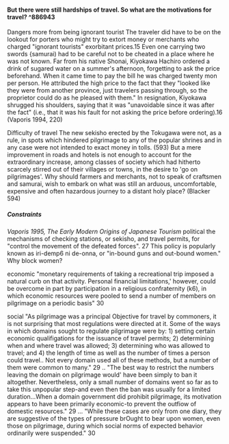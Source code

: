 #### But there were still hardships of travel. So what are the motivations for travel? ^886943

Dangers more from being ignorant tourist
	The traveler did have to be on the lookout for porters who might try to extort money or merchants who charged "ignorant tourists" exorbitant prices.15 Even one carrying two swords {samurai) had to be careful not to be cheated in a place where he was not known. Far from his native Shonai, Kiyokawa Hachiro ordered a drink of sugared water on a summer's afternoon, forgetting to ask the price beforehand. When it came time to pay the bill he was charged twenty mon per person. He attributed the high price to the fact that they "looked like they were from another province, just travelers passing through, so the proprietor could do as he pleased with them." In resignation, Kiyokawa shrugged his shoulders, saying that it was "unavoidable since it was after the fact" (i.e., that it was his fault for not asking the price before ordering).16 (Vaporis 1994, 220)


Difficulty of travel
	The new sekisho erected by the Tokugawa were not, as a rule, in spots which hindered pilgrimage to any of the popular shrines and in any case were not intended to exact money in tolls. (593)
	But a mere improvement in roads and hotels is not enough to account for the extraordinary increase, among classes of society which had hitherto scarcely stirred out of their villages or towns, in the desire to 'go on pilgrimages'. Why should farmers and merchants, not to speak of craftsmen and samurai, wish to embark on what was still an arduous, uncomfortable, expensive and often hazardous journey to a distant holy place? (Blacker 594)

##### Constraints

*Vaporis 1995, The Early Modern Origins of Japanese Tourism*
political
	the mechanisms of checking stations, or sekisho, and travel permits, for "control the movement of the defeated forces". 27
	This policy is popularly known as iri-demp6 ni de-onna, or "in-bound guns and out-bound women." Why block women?

economic
	"monetary requirements of taking a recreational trip imposed a natural curb on that activity. Personal financial limitations,' however, could be overcome in part by participation in a religious confraternity (k6), in which economic resources were pooled to send a number of members on pilgrimage on a periodic basis" 30

social
	"As pilgrimage was a principal Objective for travel by commoners, it is not surprising that most regulations were directed at it. Some of the ways in which domains sought to regulate pilgrimage were by: 1) setting certain economic qualifigations for the issuance of travel permits; 2) determining when and where travel was allowed; 3) determining who was allowed to travel; and 4) the length of time as well as the number of times a person could travel.. Not every domain used all of these methods, but a number of them were common to many." 29
	..
	"The best way to restrict the numbers leaving the domain on pilgrimage would' have been simply to ban it altogether. Nevertheless, only a small number of domains went so far as to take this unpopular step-and even then the ban was usually for a limited duration…When a domain government did prohibit pilgrimage, its motivation appears to have been primarily economic-to prevent the outfiow of domestic resources." 29
	...
	"While these cases are only from one diary, they are suggestive of the types of pressure brOught to bear upon women, even those on pilgrimage, during which social norms of expected behavior ordinarily were suspended." 30